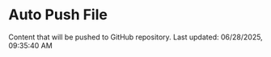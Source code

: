 # Auto Push File

Content that will be pushed to GitHub repository.
Last updated: 06/28/2025, 09:35:40 AM